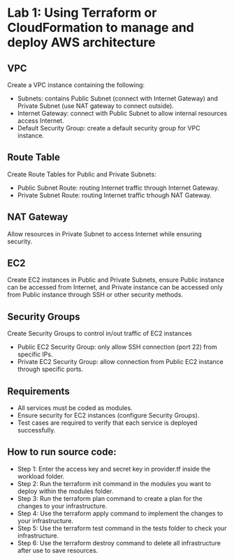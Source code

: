 # Lab 1: Using Terraform or CloudFormation to manage and deploy AWS architecture

## VPC
Create a VPC instance containing the following:
+ Subnets: contains Public Subnet (connect with Internet Gateway) and Private Subnet (use NAT gateway to connect outside).
+ Internet Gateway: connect with Public Subnet to allow internal resources access Internet.
+ Default Security Group: create a default security group for VPC instance.

## Route Table
Create Route Tables for Public and Private Subnets:
+ Public Subnet Route: routing Internet traffic through Internet Gateway.
+ Private Subnet Route: routing Internet traffic trhough NAT Gateway.

## NAT Gateway
Allow resources in Private Subnet to access Internet while ensuring security.

## EC2
Create EC2 instances in Public and Private Subnets, ensure Public instance can be accessed from Internet, and Private instance can be accessed only from Public instance through SSH or other security methods.

## Security Groups
Create Security Groups to control in/out traffic of EC2 instances
+ Public EC2 Security Group: only allow SSH connection (port 22) from specific IPs.
+ Private EC2 Security Group: allow connection from Public EC2 instance through specific ports.

## Requirements
+ All services must be coded as modules.
+ Ensure security for EC2 instances (configure Security Groups).
+ Test cases are required to verify that each service is deployed successfully.

## How to run source code:
+ Step 1: Enter the access key and secret key in provider.tf inside the workload folder.
+ Step 2: Run the terraform init command in the modules you want to deploy within the modules folder.
+ Step 3: Run the terraform plan command to create a plan for the changes to your infrastructure.
+ Step 4: Use the terraform apply command to implement the changes to your infrastructure.
+ Step 5: Use the terraform test command in the tests folder to check your infrastructure.
+ Step 6: Use the terraform destroy command to delete all infrastructure after use to save resources.
